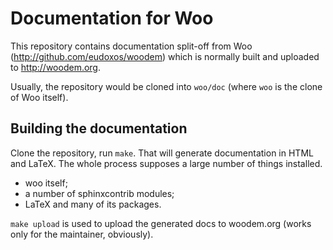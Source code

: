 # Documentation for Woo

This repository contains documentation split-off from Woo (http://github.com/eudoxos/woodem) which is normally built and uploaded to http://woodem.org.

Usually, the repository would be cloned into `woo/doc` (where `woo` is the clone of Woo itself).

## Building the documentation

Clone the repository, run `make`. That will generate documentation in HTML and LaTeX. The whole process supposes a large number of things installed.

* woo itself;
* a number of sphinxcontrib modules;
* LaTeX and many of its packages.

`make upload` is used to upload the generated docs to woodem.org (works only for the maintainer, obviously).
